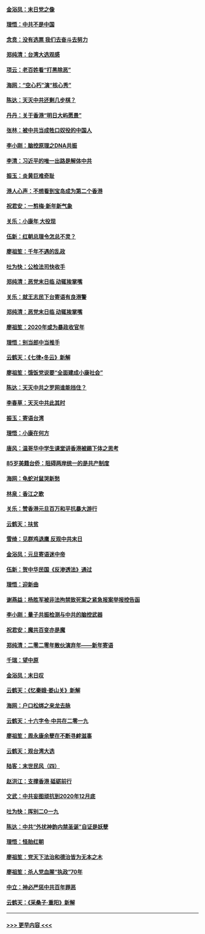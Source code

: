 #### [金浴凤：末日党之像](../pages/nsc993/n11787475.md?t=01130133) 
#### [理悟：中共不是中国](../pages/nsc993/n11787463.md?t=01130133) 
#### [念贲：没有选票  我们去奋斗去努力](../pages/nsc993/n11787398.md?t=01130133) 
#### [郑纯清：台湾大选观感](../pages/nsc993/n11786210.md?t=01130133) 
#### [项云：老百姓看“打黑除恶”](../pages/nsc993/n11785398.md?t=01130133) 
#### [海网：“空心朽”演“核心秀”](../pages/nsc993/n11783874.md?t=01130133) 
#### [陈达：天灭中共还剩几步棋？](../pages/nsc993/n11783719.md?t=01130133) 
#### [丹丹：关于香港“明日大屿愿景”](../pages/nsc993/n11783273.md?t=01130133) 
#### [张林：被中共当成牲口奴役的中国人](../pages/nsc993/n11782397.md?t=01130133) 
#### [李小刚：脑控原理之DNA共振](../pages/nsc993/n11780962.md?t=01130133) 
#### [李清：习近平的唯一出路是解体中共](../pages/nsc993/n11780866.md?t=01130133) 
#### [振玉：炎黄巨难奇耻](../pages/nsc993/n11779632.md?t=01130133) 
#### [港人心声：不想看到宝岛成为第二个香港](../pages/nsc993/n11778817.md?t=01130133) 
#### [祝君安：一剪梅‧新年新气象](../pages/nsc993/n11776340.md?t=01130133) 
#### [关乐：小康年 大役现](../pages/nsc993/n11774213.md?t=01130133) 
#### [伍新：红朝总理令怎总不灵？](../pages/nsc993/n11770813.md?t=01130133) 
#### [廖祖笙：千年不遇的乱政](../pages/nsc993/n11770373.md?t=01130133) 
#### [吐为快：公检法司快收手](../pages/nsc993/n11770359.md?t=01130133) 
#### [郑纯清：恶党末日临 动辄挨掌嘴](../pages/nsc993/n11769912.md?t=01130133) 
#### [关乐：就王志民下台寄语有良港警](../pages/nsc993/n11769903.md?t=01130133) 
#### [郑纯清：恶党末日临 动辄挨掌嘴](../pages/nsc993/n11769356.md?t=01130133) 
#### [廖祖笙：2020年或为暴政收官年](../pages/nsc993/n11768216.md?t=01130133) 
#### [理悟：别当郎中当推手](../pages/nsc993/n11768243.md?t=01130133) 
#### [云鹤天：《七律▪冬云》新解](../pages/nsc993/n11768204.md?t=01130133) 
#### [廖祖笙：饿饭党说要“全面建成小康社会”](../pages/nsc993/n11767482.md?t=01130133) 
#### [陈达：天灭中共之罗网谁能挡住？](../pages/nsc993/n11767465.md?t=01130133) 
#### [李春草：天灭中共此其时](../pages/nsc993/n11767452.md?t=01130133) 
#### [振玉：寄语台湾](../pages/nsc993/n11767432.md?t=01130133) 
#### [理悟：小康在何方](../pages/nsc993/n11767394.md?t=01130133) 
#### [唐风：温哥华中学生课堂讲香港被踢下体之思考](../pages/nsc993/n11766848.md?t=01130133) 
#### [85岁美籍台侨：阻碍两岸统一的是共产制度](../pages/nsc993/n11765043.md?t=01130133) 
#### [海网：龟蛇对鼠哭新愁](../pages/nsc993/n11764895.md?t=01130133) 
#### [林泉：香江之歌](../pages/nsc993/n11764415.md?t=01130133) 
#### [关乐：赞香港元旦百万和平抗暴大游行](../pages/nsc993/n11764382.md?t=01130133) 
#### [云鹤天：扶贫](../pages/nsc993/n11764245.md?t=01130133) 
#### [雪绮：见群鸡退鹰  反观中共末日](../pages/nsc993/n11762112.md?t=01130133) 
#### [金浴凤：元旦寄语迷中帝](../pages/nsc993/n11761788.md?t=01130133) 
#### [伍新：贺中华民国《反渗透法》通过](../pages/nsc993/n11761994.md?t=01130133) 
#### [理悟：迎新曲](../pages/nsc993/n11761152.md?t=01130133) 
#### [谢燕益：杨胜军被非法拘禁致死案之紧急报案举报控告函](../pages/nsc993/n11756134.md?t=01130133) 
#### [李小刚：量子共振检测与中共的脑控武器](../pages/nsc993/n11754518.md?t=01130133) 
#### [祝君安：魔共百变亦是魔](../pages/nsc993/n11754469.md?t=01130133) 
#### [郑纯清：二零二零年散伙演弃年——新年寄语](../pages/nsc993/n11754195.md?t=01130133) 
#### [千瑞：望中原](../pages/nsc993/n11754159.md?t=01130133) 
#### [金浴凤：末日叹](../pages/nsc993/n11752359.md?t=01130133) 
#### [云鹤天：《忆秦娥‧娄山关》新解](../pages/nsc993/n11752348.md?t=01130133) 
#### [海网：户口松绑之来龙去脉](../pages/nsc993/n11752328.md?t=01130133) 
#### [云鹤天：十六字令‧中共在二零一九](../pages/nsc993/n11752305.md?t=01130133) 
#### [廖祖笙：周永康余孽在不断寻衅滋事](../pages/nsc993/n11751013.md?t=01130133) 
#### [云鹤天：观台湾大选](../pages/nsc993/n11751007.md?t=01130133) 
#### [陆客：末世民风（四）](../pages/nsc993/n11749203.md?t=01130133) 
#### [赵洪江：支撑香港 砥砺前行](../pages/nsc993/n11748482.md?t=01130133) 
#### [文武：中共妄图顽抗到2020年12月底](../pages/nsc993/n11748446.md?t=01130133) 
#### [吐为快：挥别二O一九](../pages/nsc993/n11748411.md?t=01130133) 
#### [陈达：中共“外扰神韵内禁圣诞”自证是妖孽](../pages/nsc993/n11748226.md?t=01130133) 
#### [理悟：怪胎红朝](../pages/nsc993/n11748206.md?t=01130133) 
#### [廖祖笙：党天下法治和德治皆为无本之木](../pages/nsc993/n11748135.md?t=01130133) 
#### [廖祖笙：杀人党血腥“执政”70年](../pages/nsc993/n11745144.md?t=01130133) 
#### [中立：神必严惩中共百年罪恶](../pages/nsc993/n11744970.md?t=01130133) 
#### [云鹤天：《采桑子‧重阳》新解](../pages/nsc993/n11744948.md?t=01130133) 

----
#### [ >>> 更早内容 <<< ](../indexes/nsc993-earlier.md)
